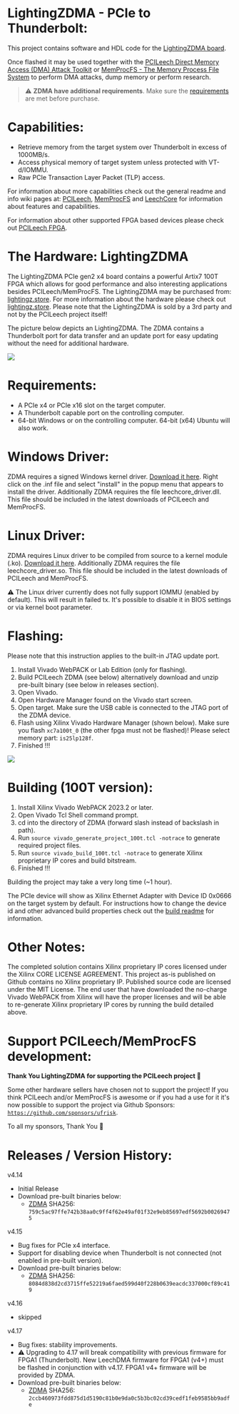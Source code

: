 LightingZDMA - PCIe to Thunderbolt:
=================
This project contains software and HDL code for the [LightingZDMA board](https://lightningz.net/).

Once flashed it may be used together with the [PCILeech Direct Memory Access (DMA) Attack Toolkit](https://github.com/ufrisk/pcileech/) or [MemProcFS - The Memory Process File System](https://github.com/ufrisk/MemProcFS/) to perform DMA attacks, dump memory or perform research.

> :warning: **ZDMA have additional requirements**. Make sure the [requirements](#Requirements) are met before purchase.

Capabilities:
=================
* Retrieve memory from the target system over Thunderbolt in excess of 1000MB/s.
* Access physical memory of target system unless protected with VT-d/IOMMU.
* Raw PCIe Transaction Layer Packet (TLP) access.

For information about more capabilities check out the general readme and info wiki pages at: [PCILeech](https://github.com/ufrisk/pcileech/), [MemProcFS](https://github.com/ufrisk/MemProcFS/) and [LeechCore](https://github.com/ufrisk/LeechCore/) for information about features and capabilities.

For information about other supported FPGA based devices please check out [PCILeech FPGA](https://github.com/ufrisk/pcileech-fpga/).


The Hardware: LightingZDMA
========================
The LightingZDMA PCIe gen2 x4 board contains a powerful Artix7 100T FPGA which allows for good performance and also interesting applications besides PCILeech/MemProcFS. The LightingZDMA may be purchased from: [lightingz.store](https://lightningz.net/). For more information about the hardware please check out [lightingz.store](https://lightningz.net/). Please note that the LightingZDMA is sold by a 3rd party and not by the PCILeech project itself!

The picture below depicts an LightingZDMA. The ZDMA contains a Thunderbolt port for data transfer and an update port for easy updating without the need for additional hardware.

<img src="https://gist.githubusercontent.com/ufrisk/c5ba7b360335a13bbac2515e5e7bb9d7/raw/65984ae014a8caa659c2e297dbb77c6c67c0889a/zdma-500.jpg"/>


Requirements:
=================
* A PCIe x4 or PCIe x16 slot on the target computer.
* A Thunderbolt capable port on the controlling computer.
* 64-bit Windows or on the controlling computer. 64-bit (x64) Ubuntu will also work.

Windows Driver:
===============
ZDMA requires a signed Windows kernel driver. [Download it here](https://mega.nz/file/Eb5nwZ5K#4lAN0NddlSjET-5yPgtoBp4VMmatT63cjoRkMTa5Bu0). Right click on the .inf file and select "install" in the popup menu that appears to install the driver. Additionally ZDMA requires the file leechcore_driver.dll. This file should be included in the latest downloads of PCILeech and MemProcFS.

Linux Driver:
===============
ZDMA requires Linux driver to be compiled from source to a kernel module (.ko). [Download it here](https://mega.nz/file/xOZkgQJb#6BbC8mbE2_AHoRRoh58PuPQij0pZ_l6eJxvfPFME4MQ). Additionally ZDMA requires the file leechcore_driver.so. This file should be included in the latest downloads of PCILeech and MemProcFS.

:warning: The Linux driver currently does not fully support IOMMU (enabled by default). This will result in failed tx. It's possible to disable it in BIOS settings or via kernel boot parameter.

Flashing:
=================
Please note that this instruction applies to the built-in JTAG update port.
1) Install Vivado WebPACK or Lab Edition (only for flashing).
2) Build PCILeech ZDMA (see below) alternatively download and unzip pre-built binary (see below in releases section).
3) Open Vivado.
4) Open Hardware Manager found on the Vivado start screen.
5) Open target. Make sure the USB cable is connected to the JTAG port of the ZDMA device.
6) Flash using Xilinx Vivado Hardware Manager (shown below). Make sure you flash `xc7a100t_0` (the other fpga must not be flashed)! Please select memory part: `is25lp128f`.
7) Finished !!!

<img src="https://gist.githubusercontent.com/ufrisk/c5ba7b360335a13bbac2515e5e7bb9d7/raw/6ad379a64900c8afb74f926445750ddaf3128fa0/zdma-flash.png"/>


Building (100T version):
=================
1) Install Xilinx Vivado WebPACK 2023.2 or later.
2) Open Vivado Tcl Shell command prompt.
3) cd into the directory of ZDMA (forward slash instead of backslash in path).
4) Run `source vivado_generate_project_100t.tcl -notrace` to generate required project files.
5) Run `source vivado_build_100t.tcl -notrace` to generate Xilinx proprietary IP cores and build bitstream.
6) Finished !!!

Building the project may take a very long time (~1 hour).

The PCIe device will show as Xilinx Ethernet Adapter with Device ID 0x0666 on the target system by default. For instructions how to change the device id and other advanced build properties check out the [build readme](build.md) for information.


Other Notes:
=================
The completed solution contains Xilinx proprietary IP cores licensed under the Xilinx CORE LICENSE AGREEMENT. This project as-is published on Github contains no Xilinx proprietary IP. Published source code are licensed under the MIT License. The end user that have downloaded the no-charge Vivado WebPACK from Xilinx will have the proper licenses and will be able to re-generate Xilinx proprietary IP cores by running the build detailed above.


Support PCILeech/MemProcFS development:
=======================================
**Thank You LightingZDMA for supporting the PCILeech project :sparkling_heart:**

Some other hardware sellers have chosen not to support the project! If you think PCILeech and/or MemProcFS is awesome or if you had a use for it it's now possible to support the project via Github Sponsors: [`https://github.com/sponsors/ufrisk`](https://github.com/sponsors/ufrisk).

To all my sponsors, Thank You :sparkling_heart:


Releases / Version History:
=================
v4.14
* Initial Release
* Download pre-built binaries below:
  * [ZDMA](https://mega.nz/file/gCQ2kKhR#zSKpIP_sfRQ85zdtDwriAb8J9aAifdkCbfjHvPmaSnI) SHA256: `759c5ac97ffe742b38aa0c9ff4f62e49af01f32e9eb85697edf5692b00269475`

v4.15
* Bug fixes for PCIe x4 interface.
* Support for disabling device when Thunderbolt is not connected (not enabled in pre-built version).
* Download pre-built binaries below:
  * [ZDMA](https://mega.nz/file/pD4XQKZJ#8RTqip8T2yXo1F8N0UgFikl4MEfaxtGotuZVabR_pGo) SHA256: `8084d838d2cd3715ffe52219a6faed599d40f228b0639eacdc337000cf89c419`

v4.16
* skipped

v4.17
* Bug fixes: stability improvements.
* :warning: Upgrading to 4.17 will break compatibility with previous firmware for FPGA1 (Thunderbolt). New LeechDMA firmware for FPGA1 (v4+) must be flashed in conjunction with v4.17. FPGA1 v4+ firmware will be provided by ZDMA.
* Download pre-built binaries below:
  * [ZDMA](https://mega.nz/file/8fBxXTwJ#lUmyeT-wpeBH8wAlZtQrrI9unRYOIUCmA23MJ4kG2l4) SHA256: `2ccb460973fdd875d1d5190c81b0e9da0c5b3bc02cd39cedf1feb9585bb9adfe`

